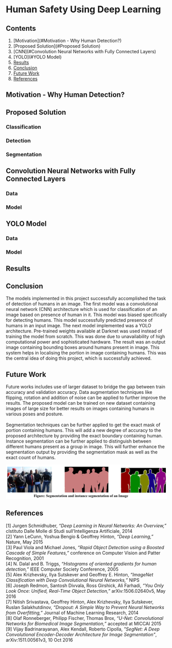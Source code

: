 # Human Safety Using Deep Learning

## Contents

1. [Motivation](#Motivation - Why Human Detection?)
2. [Proposed Solution](#Proposed Solution)
3. [CNN](#Convolution Neural Networks with Fully Connected Layers)
4. [YOLO](#YOLO Model)
5. [Results](#Results)
6. [Conclusion](#Conclusion)
7. [Future Work](#Future)
8. [References](#References)

## Motivation - Why Human Detection?

## Proposed Solution

### Classification

### Detection

### Segmentation

## Convolution Neural Networks with Fully Connected Layers

### Data

### Model

## YOLO Model

### Data

### Model

## Results

## Conclusion

The models implemented in this project successfully accomplished the task of detection of humans in an image. The first model was a convolutional neural network (CNN) architecture which is used for classification of an image based on presence of human in it. This model was biased specifically for detecting humans. This model successfully predicted presence of humans in an input image. The next model implemented was a YOLO architecture. Pre-trained weights available at Darknet was used instead of training the model from scratch. This was done due to unavailability of high computational power and sophisticated hardware. The result was an output image containing bounding boxes around humans present in image. This system helps in localising the portion in image containing humans. This was the central idea of doing this project, which is successfully achieved.

## Future Work

Future works includes use of larger dataset to bridge the gap between train accuracy and validation accuracy. Data augmentation techniques like flipping, rotation and addition of noise can be applied to further improve the results. The proposed model can be trained on new dataset containing images of large size for better results on images containing humans in various poses and posture.<br /><br />
Segmentation techniques can be further applied to get the exact mask of portion containing humans. This will add a new degree of accuracy to the proposed architecture by providing the exact boundary containing human. Instance segmentation can be further applied to distinguish between different humans present as a group in image. This will further enhance the segmentation output by providing the segmentation mask as well as the exact count of humans.
<p align="Centre">
	<img src="Images/fw.jpg" />
</p>

## References

[1]	Jurgen Schmidhuber, *“Deep Learning in Neural Networks: An Overview,”* cIstituto Dalle Molle di Studi sull’Intelligenza Artificiale, 2014<br />
[2]	Yann LeCunn, Yoshua Bengio & Geoffrey Hinton, *“Deep Learning,”* Nature, May 2015<br />
[3]	Paul Viola and Michael Jones, *“Rapid Object Detection using a Boosted Cascade of Simple Features,”* conference on Computer Vision and Patter Recognition, 2001<br />
[4]	N. Dalal and B. Triggs, *“Histograms of oriented gradients for human detection,”* IEEE Computer Society Conference, 2005<br />
[5]	Alex Krizhevsky, Ilya Sutskever and Geoffrey E. Hinton, *“ImageNet Classification with Deep Convolutional Neural Networks,”* NIPS<br />
[6]	Joseph Redmon, Santosh Divvala, Ross Girshick, Ali Farhadi, *“You Only Look Once: Unified, Real-Time Object Detection,”* arXiv:1506.02640v5, May 2016<br />
[7]	Nitish Srivastava, Geoffrey Hinton, Alex Krizhevsky, Ilya Sutskever, Ruslan Salakhutdinov, *“Dropout: A Simple Way to Prevent Neural Networks from Overfitting,”* Journal of Machine Learning Research, 2014<br />
[8]	Olaf Ronneberger, Philipp Fischer, Thomas Brox, *“U-Net: Convolutional Networks for Biomedical Image Segmentation,”* accepted at MICCAI 2015<br />
[9] Vijay Badrinarayanan, Alex Kendall, Roberto Cipolla, *"SegNet: A Deep Convolutional Encoder-Decoder Architecture for Image Segmentation"*, arXiv:1511.00561v3, 10 Oct 2016